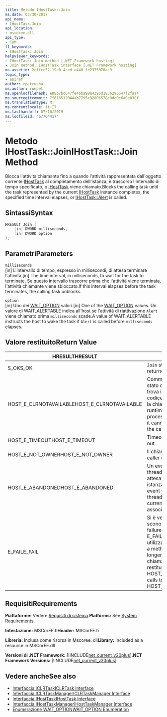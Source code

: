 ```yaml
---
title: Metodo IHostTask::Join
ms.date: 03/30/2017
api_name:
- IHostTask.Join
api_location:
- mscoree.dll
api_type:
- COM
f1_keywords:
- IHostTask::Join
helpviewer_keywords:
- IHostTask::Join method [.NET Framework hosting]
- Join method, IHostTask interface [.NET Framework hosting]
ms.assetid: 2cffcc52-19e0-4ced-a440-fc7375078ac9
topic_type:
- apiref
author: rpetrusha
ms.author: ronpet
ms.openlocfilehash: e88b7bd647fe46ba98e4396d1836293647f2faa4
ms.sourcegitcommit: 7f616512044ab7795e32806578e8dc0c6a0e038f
ms.translationtype: MT
ms.contentlocale: it-IT
ms.lasthandoff: 07/10/2019
ms.locfileid: "67764417"
---
```

# <a name="ihosttaskjoin-method"></a><span data-ttu-id="300d5-102">Metodo IHostTask::Join</span><span class="sxs-lookup"><span data-stu-id="300d5-102">IHostTask::Join Method</span></span>
<span data-ttu-id="300d5-103">Blocca l'attività chiamante fino a quando l'attività rappresentata dall'oggetto corrente [IHostTask](../../../../docs/framework/unmanaged-api/hosting/ihosttask-interface.md) al completamento dell'istanza, è trascorso l'intervallo di tempo specificato, o [IHostTask](../../../../docs/framework/unmanaged-api/hosting/ihosttask-alert-method.md) viene chiamato.</span><span class="sxs-lookup"><span data-stu-id="300d5-103">Blocks the calling task until the task represented by the current [IHostTask](../../../../docs/framework/unmanaged-api/hosting/ihosttask-interface.md) instance completes, the specified time interval elapses, or [IHostTask::Alert](../../../../docs/framework/unmanaged-api/hosting/ihosttask-alert-method.md) is called.</span></span>  
  
## <a name="syntax"></a><span data-ttu-id="300d5-104">Sintassi</span><span class="sxs-lookup"><span data-stu-id="300d5-104">Syntax</span></span>  
  
```cpp  
HRESULT Join (  
    [in] DWORD milliseconds,  
    [in] DWORD option  
);  
```  
  
## <a name="parameters"></a><span data-ttu-id="300d5-105">Parametri</span><span class="sxs-lookup"><span data-stu-id="300d5-105">Parameters</span></span>  
 `milliseconds`  
 <span data-ttu-id="300d5-106">[in] L'intervallo di tempo, espresso in millisecondi, di attesa terminare l'attività.</span><span class="sxs-lookup"><span data-stu-id="300d5-106">[in] The time interval, in milliseconds, to wait for the task to terminate.</span></span> <span data-ttu-id="300d5-107">Se questo intervallo trascorre prima che l'attività viene terminata, l'attività chiamante viene sbloccato.</span><span class="sxs-lookup"><span data-stu-id="300d5-107">If this interval elapses before the task terminates, the calling task unblocks.</span></span>  
  
 `option`  
 <span data-ttu-id="300d5-108">[in] Uno dei [WAIT_OPTION](../../../../docs/framework/unmanaged-api/hosting/wait-option-enumeration.md) valori.</span><span class="sxs-lookup"><span data-stu-id="300d5-108">[in] One of the [WAIT_OPTION](../../../../docs/framework/unmanaged-api/hosting/wait-option-enumeration.md) values.</span></span> <span data-ttu-id="300d5-109">Un valore di WAIT_ALERTABLE indica all'host se l'attività di riattivazione `Alert` viene chiamato prima `milliseconds` scade.</span><span class="sxs-lookup"><span data-stu-id="300d5-109">A value of WAIT_ALERTABLE instructs the host to wake the task if `Alert` is called before `milliseconds` elapses.</span></span>  
  
## <a name="return-value"></a><span data-ttu-id="300d5-110">Valore restituito</span><span class="sxs-lookup"><span data-stu-id="300d5-110">Return Value</span></span>  
  
|<span data-ttu-id="300d5-111">HRESULT</span><span class="sxs-lookup"><span data-stu-id="300d5-111">HRESULT</span></span>|<span data-ttu-id="300d5-112">Descrizione</span><span class="sxs-lookup"><span data-stu-id="300d5-112">Description</span></span>|  
|-------------|-----------------|  
|<span data-ttu-id="300d5-113">S_OK</span><span class="sxs-lookup"><span data-stu-id="300d5-113">S_OK</span></span>|<span data-ttu-id="300d5-114">`Join` stato restituito correttamente.</span><span class="sxs-lookup"><span data-stu-id="300d5-114">`Join` returned successfully.</span></span>|  
|<span data-ttu-id="300d5-115">HOST_E_CLRNOTAVAILABLE</span><span class="sxs-lookup"><span data-stu-id="300d5-115">HOST_E_CLRNOTAVAILABLE</span></span>|<span data-ttu-id="300d5-116">Common language runtime (CLR) non è stato caricato in un processo oppure si trova in uno stato in cui non può eseguire codice gestito o elaborare correttamente la chiamata.</span><span class="sxs-lookup"><span data-stu-id="300d5-116">The common language runtime (CLR) has not been loaded into a process, or the CLR is in a state in which it cannot run managed code or process the call successfully.</span></span>|  
|<span data-ttu-id="300d5-117">HOST_E_TIMEOUT</span><span class="sxs-lookup"><span data-stu-id="300d5-117">HOST_E_TIMEOUT</span></span>|<span data-ttu-id="300d5-118">Timeout della chiamata.</span><span class="sxs-lookup"><span data-stu-id="300d5-118">The call timed out.</span></span>|  
|<span data-ttu-id="300d5-119">HOST_E_NOT_OWNER</span><span class="sxs-lookup"><span data-stu-id="300d5-119">HOST_E_NOT_OWNER</span></span>|<span data-ttu-id="300d5-120">Il chiamante non possiede il blocco.</span><span class="sxs-lookup"><span data-stu-id="300d5-120">The caller does not own the lock.</span></span>|  
|<span data-ttu-id="300d5-121">HOST_E_ABANDONED</span><span class="sxs-lookup"><span data-stu-id="300d5-121">HOST_E_ABANDONED</span></span>|<span data-ttu-id="300d5-122">Un evento è stato annullato durante un thread bloccato o fiber è rimasta in attesa per l'entità o corrente `IHostTask` istanza non è associata a un'attività.</span><span class="sxs-lookup"><span data-stu-id="300d5-122">An event was canceled while a blocked thread or fiber was waiting on it, or the current `IHostTask` instance is not associated with a task.</span></span>|  
|<span data-ttu-id="300d5-123">E_FAIL</span><span class="sxs-lookup"><span data-stu-id="300d5-123">E_FAIL</span></span>|<span data-ttu-id="300d5-124">Si è verificato un errore irreversibile sconosciuto.</span><span class="sxs-lookup"><span data-stu-id="300d5-124">An unknown catastrophic failure occurred.</span></span> <span data-ttu-id="300d5-125">Quando un metodo di E_FAIL viene restituito, CLR non è più utilizzabile all'interno del processo.</span><span class="sxs-lookup"><span data-stu-id="300d5-125">When a method returns E_FAIL, the CLR is no longer usable within the process.</span></span> <span data-ttu-id="300d5-126">Le chiamate successive ai metodi di hosting restituiranno HOST_E_CLRNOTAVAILABLE.</span><span class="sxs-lookup"><span data-stu-id="300d5-126">Subsequent calls to hosting methods return HOST_E_CLRNOTAVAILABLE.</span></span>|  
  
## <a name="requirements"></a><span data-ttu-id="300d5-127">Requisiti</span><span class="sxs-lookup"><span data-stu-id="300d5-127">Requirements</span></span>  
 <span data-ttu-id="300d5-128">**Piattaforme:** Vedere [Requisiti di sistema](../../../../docs/framework/get-started/system-requirements.md).</span><span class="sxs-lookup"><span data-stu-id="300d5-128">**Platforms:** See [System Requirements](../../../../docs/framework/get-started/system-requirements.md).</span></span>  
  
 <span data-ttu-id="300d5-129">**Intestazione:** MSCorEE.h</span><span class="sxs-lookup"><span data-stu-id="300d5-129">**Header:** MSCorEE.h</span></span>  
  
 <span data-ttu-id="300d5-130">**Libreria:** Inclusa come risorsa in Mscoree. dll</span><span class="sxs-lookup"><span data-stu-id="300d5-130">**Library:** Included as a resource in MSCorEE.dll</span></span>  
  
 <span data-ttu-id="300d5-131">**Versioni di .NET Framework:** [!INCLUDE[net_current_v20plus](../../../../includes/net-current-v20plus-md.md)]</span><span class="sxs-lookup"><span data-stu-id="300d5-131">**.NET Framework Versions:** [!INCLUDE[net_current_v20plus](../../../../includes/net-current-v20plus-md.md)]</span></span>  
  
## <a name="see-also"></a><span data-ttu-id="300d5-132">Vedere anche</span><span class="sxs-lookup"><span data-stu-id="300d5-132">See also</span></span>

- [<span data-ttu-id="300d5-133">Interfaccia ICLRTask</span><span class="sxs-lookup"><span data-stu-id="300d5-133">ICLRTask Interface</span></span>](../../../../docs/framework/unmanaged-api/hosting/iclrtask-interface.md)
- [<span data-ttu-id="300d5-134">Interfaccia ICLRTaskManager</span><span class="sxs-lookup"><span data-stu-id="300d5-134">ICLRTaskManager Interface</span></span>](../../../../docs/framework/unmanaged-api/hosting/iclrtaskmanager-interface.md)
- [<span data-ttu-id="300d5-135">Interfaccia IHostTask</span><span class="sxs-lookup"><span data-stu-id="300d5-135">IHostTask Interface</span></span>](../../../../docs/framework/unmanaged-api/hosting/ihosttask-interface.md)
- [<span data-ttu-id="300d5-136">Interfaccia IHostTaskManager</span><span class="sxs-lookup"><span data-stu-id="300d5-136">IHostTaskManager Interface</span></span>](../../../../docs/framework/unmanaged-api/hosting/ihosttaskmanager-interface.md)
- [<span data-ttu-id="300d5-137">Enumerazione WAIT_OPTION</span><span class="sxs-lookup"><span data-stu-id="300d5-137">WAIT_OPTION Enumeration</span></span>](../../../../docs/framework/unmanaged-api/hosting/wait-option-enumeration.md)
